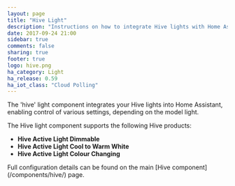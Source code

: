 ```yaml
---
layout: page
title: "Hive Light"
description: "Instructions on how to integrate Hive lights with Home Assistant."
date: 2017-09-24 21:00
sidebar: true
comments: false
sharing: true
footer: true
logo: hive.png
ha_category: Light
ha_release: 0.59
ha_iot_class: "Cloud Polling"
---
```



The 'hive' light component integrates your Hive lights into Home Assistant, enabling control of various settings, depending on the model light.

The Hive light component supports the following Hive products:
- **Hive Active Light Dimmable**
- **Hive Active Light Cool to Warm White**
- **Hive Active Light Colour Changing**


<p class='note'>
Full configuration details can be found on the main [Hive component](/components/hive/) page.
</p>


